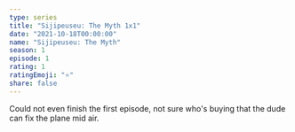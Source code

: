 ```yaml
---
type: series
title: "Sijipeuseu: The Myth 1x1"
date: "2021-10-18T00:00:00"
name: "Sijipeuseu: The Myth"
season: 1
episode: 1
rating: 1
ratingEmoji: "⭐️"
share: false
---
```


Could not even finish the first episode, not sure who's buying that the dude can fix the plane mid air.
